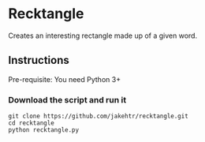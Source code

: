 # Recktangle
Creates an interesting rectangle made up of a given word.

## Instructions
Pre-requisite: You need Python 3+

### Download the script and run it
```
git clone https://github.com/jakehtr/recktangle.git
cd recktangle
python recktangle.py
```
